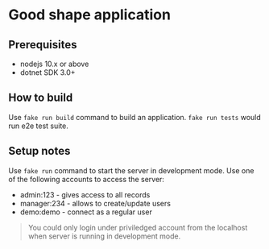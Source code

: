 # Good shape application

## Prerequisites

* nodejs 10.x or above
* dotnet SDK 3.0+

## How to build

Use `fake run build` command to build an application.
`fake run tests` would run e2e test suite.

## Setup notes

Use `fake run` command to start the server in development mode.
Use one of the following accounts to access the server:

* admin:123 - gives access to all records
* manager:234 - allows to create/update users
* demo:demo - connect as a regular user

> You could only login under priviledged account from the localhost when server is running in development mode.